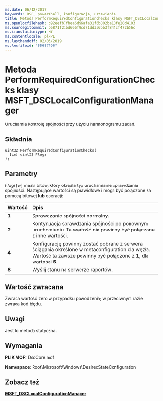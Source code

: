 ```yaml
---
ms.date: 06/12/2017
keywords: DSC, powershell, konfiguracja, ustawienia
title: Metoda PerformRequiredConfigurationChecks klasy MSFT_DSCLocalConfigurationManager
ms.openlocfilehash: b92eefb7fbea6d96afa31f6b802ba10fe20d4103
ms.sourcegitcommit: b6871f21bd666f9cd71dd336bb3f844cf472b56c
ms.translationtype: MT
ms.contentlocale: pl-PL
ms.lasthandoff: 02/03/2019
ms.locfileid: "55687496"
---
```

# <a name="performrequiredconfigurationchecks-method-of-the-msftdsclocalconfigurationmanager-class"></a>Metoda PerformRequiredConfigurationChecks klasy MSFT_DSCLocalConfigurationManager

Uruchamia kontrolę spójności przy użyciu harmonogramu zadań.

## <a name="syntax"></a>Składnia

```mof
uint32 PerformRequiredConfigurationChecks(
  [in] uint32 Flags
);
```

## <a name="parameters"></a>Parametry

*Flagi* \[w\] maski bitów, który określa typ uruchamianie sprawdzania spójności. Następujące wartości są prawidłowe i mogą być połączone za pomocą bitowej **lub** operacji:

|Wartość |Opis |
|:--- |:---|
|**1** | Sprawdzanie spójności normalny. |
|**2** | Kontynuacja sprawdzania spójności po ponownym uruchomieniu. Ta wartość nie powinny być połączone z inne wartości. |
|**4** | Konfigurację powinny zostać pobrane z serwera ściągania określone w metaconfiguration dla węzła. Wartość ta zawsze powinny być połączone z **1**, dla wartości **5**. |
|**8** | Wyślij stanu na serwerze raportów. |

## <a name="return-value"></a>Wartość zwracana

Zwraca wartość zero w przypadku powodzenia; w przeciwnym razie zwraca kod błędu.

## <a name="remarks"></a>Uwagi

Jest to metoda statyczna.

## <a name="requirements"></a>Wymagania

**PLIK MOF:** DscCore.mof

**Namespace**: Root\Microsoft\Windows\DesiredStateConfiguration

## <a name="see-also"></a>Zobacz też

[**MSFT_DSCLocalConfigurationManager**](msft-dsclocalconfigurationmanager.md)
